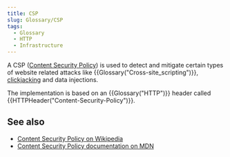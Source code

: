 ```yaml
---
title: CSP
slug: Glossary/CSP
tags:
  - Glossary
  - HTTP
  - Infrastructure
---
```

A CSP ([Content Security Policy](/en-US/docs/Web/HTTP/CSP)) is used to detect and mitigate certain types of website related attacks like {{Glossary("Cross-site_scripting")}}, [clickjacking](/en-US/docs/Glossary/Clickjacking) and data injections.

The implementation is based on an {{Glossary("HTTP")}} header called {{HTTPHeader("Content-Security-Policy")}}.

## See also

- [Content Security Policy on Wikipedia](https://en.wikipedia.org/wiki/Content_Security_Policy)
- [Content Security Policy documentation on MDN](/en-US/docs/Web/HTTP/CSP)
